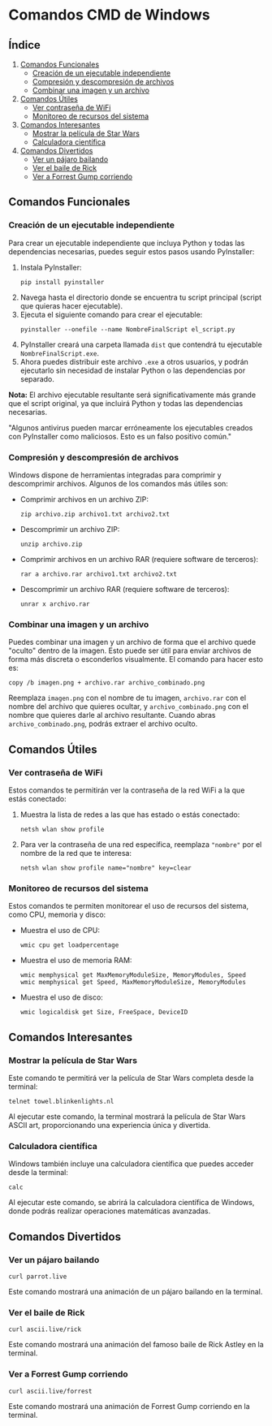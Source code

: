 # Comandos CMD de Windows

## Índice

1. [Comandos Funcionales](#comandos-funcionales)
   - [Creación de un ejecutable independiente](#creación-de-un-ejecutable-independiente)
   - [Compresión y descompresión de archivos](#compresión-y-descompresión-de-archivos)
   - [Combinar una imagen y un archivo](#combinar-una-imagen-y-un-archivo)
2. [Comandos Útiles](#comandos-útiles)
   - [Ver contraseña de WiFi](#ver-contraseña-de-wifi)
   - [Monitoreo de recursos del sistema](#monitoreo-de-recursos-del-sistema)
3. [Comandos Interesantes](#comandos-interesantes)
   - [Mostrar la película de Star Wars](#mostrar-la-película-de-star-wars)
   - [Calculadora científica](#calculadora-científica)
4. [Comandos Divertidos](#comandos-divertidos)
   - [Ver un pájaro bailando](#ver-un-pájaro-bailando)
   - [Ver el baile de Rick](#ver-el-baile-de-rick)
   - [Ver a Forrest Gump corriendo](#ver-a-forrest-gump-corriendo)

## Comandos Funcionales

### Creación de un ejecutable independiente

Para crear un ejecutable independiente que incluya Python y todas las dependencias necesarias, puedes seguir estos pasos usando PyInstaller:

1. Instala PyInstaller:
   ```
   pip install pyinstaller
   ```
2. Navega hasta el directorio donde se encuentra tu script principal (script que quieras hacer ejecutable).
3. Ejecuta el siguiente comando para crear el ejecutable:
   ```
   pyinstaller --onefile --name NombreFinalScript el_script.py
   ```
4. PyInstaller creará una carpeta llamada `dist` que contendrá tu ejecutable `NombreFinalScript.exe`.
5. Ahora puedes distribuir este archivo `.exe` a otros usuarios, y podrán ejecutarlo sin necesidad de instalar Python o las dependencias por separado.

**Nota:** El archivo ejecutable resultante será significativamente más grande que el script original, ya que incluirá Python y todas las dependencias necesarias.

"Algunos antivirus pueden marcar erróneamente los ejecutables creados con PyInstaller como maliciosos. Esto es un falso positivo común."

### Compresión y descompresión de archivos

Windows dispone de herramientas integradas para comprimir y descomprimir archivos. Algunos de los comandos más útiles son:

- Comprimir archivos en un archivo ZIP:
  ```
  zip archivo.zip archivo1.txt archivo2.txt
  ```
- Descomprimir un archivo ZIP:
  ```
  unzip archivo.zip
  ```
- Comprimir archivos en un archivo RAR (requiere software de terceros):
  ```
  rar a archivo.rar archivo1.txt archivo2.txt
  ```
- Descomprimir un archivo RAR (requiere software de terceros):
  ```
  unrar x archivo.rar
  ```

### Combinar una imagen y un archivo

Puedes combinar una imagen y un archivo de forma que el archivo quede "oculto" dentro de la imagen. Esto puede ser útil para enviar archivos de forma más discreta o esconderlos visualmente. El comando para hacer esto es:

```
copy /b imagen.png + archivo.rar archivo_combinado.png
```

Reemplaza `imagen.png` con el nombre de tu imagen, `archivo.rar` con el nombre del archivo que quieres ocultar, y `archivo_combinado.png` con el nombre que quieres darle al archivo resultante. Cuando abras `archivo_combinado.png`, podrás extraer el archivo oculto.

## Comandos Útiles

### Ver contraseña de WiFi

Estos comandos te permitirán ver la contraseña de la red WiFi a la que estás conectado:

1. Muestra la lista de redes a las que has estado o estás conectado:
   ```
   netsh wlan show profile
   ```
2. Para ver la contraseña de una red específica, reemplaza `"nombre"` por el nombre de la red que te interesa:
   ```
   netsh wlan show profile name="nombre" key=clear
   ```

### Monitoreo de recursos del sistema

Estos comandos te permiten monitorear el uso de recursos del sistema, como CPU, memoria y disco:

- Muestra el uso de CPU:
  ```
  wmic cpu get loadpercentage
  ```
- Muestra el uso de memoria RAM:
  ```
  wmic memphysical get MaxMemoryModuleSize, MemoryModules, Speed
  wmic memphysical get Speed, MaxMemoryModuleSize, MemoryModules
  ```
- Muestra el uso de disco:
  ```
  wmic logicaldisk get Size, FreeSpace, DeviceID
  ```

## Comandos Interesantes

### Mostrar la película de Star Wars

Este comando te permitirá ver la película de Star Wars completa desde la terminal:

```
telnet towel.blinkenlights.nl
```

Al ejecutar este comando, la terminal mostrará la película de Star Wars ASCII art, proporcionando una experiencia única y divertida.

### Calculadora científica

Windows también incluye una calculadora científica que puedes acceder desde la terminal:

```
calc
```

Al ejecutar este comando, se abrirá la calculadora científica de Windows, donde podrás realizar operaciones matemáticas avanzadas.

## Comandos Divertidos

### Ver un pájaro bailando

```
curl parrot.live
```

Este comando mostrará una animación de un pájaro bailando en la terminal.

### Ver el baile de Rick

```
curl ascii.live/rick
```

Este comando mostrará una animación del famoso baile de Rick Astley en la terminal.

### Ver a Forrest Gump corriendo

```
curl ascii.live/forrest
```

Este comando mostrará una animación de Forrest Gump corriendo en la terminal.



